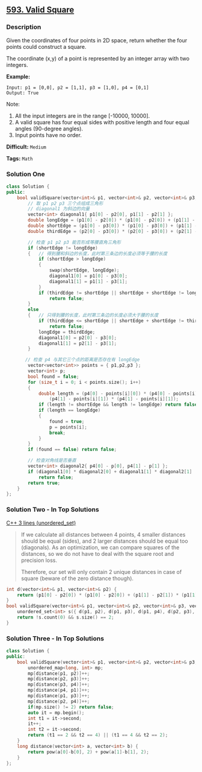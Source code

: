 ## [593. Valid Square](https://leetcode.com/problems/valid-square/description/)

### Description

Given the coordinates of four points in 2D space, return whether the four points could construct a square.

The coordinate (x,y) of a point is represented by an integer array with two integers.

**Example:**

```
Input: p1 = [0,0], p2 = [1,1], p3 = [1,0], p4 = [0,1]
Output: True

```

Note:

1. All the input integers are in the range [-10000, 10000].
2. A valid square has four equal sides with positive length and four equal angles (90-degree angles).
3. Input points have no order.



**Difficult:** `Medium`

**Tags:** `Math`



### Solution One

```c++
class Solution {
public:
    bool validSquare(vector<int>& p1, vector<int>& p2, vector<int>& p3, vector<int>& p4) {
        // 取 p1 p2 p3 三个点组成三角形
        // diagonal1 为斜边的向量
        vector<int> diagonal1{ p1[0] - p2[0], p1[1] - p2[1] };
        double longEdge = (p1[0] - p2[0]) * (p1[0] - p2[0]) + (p1[1] - p2[1]) * (p1[1] - p2[1]);
        double shortEdge = (p1[0] - p3[0]) * (p1[0] - p3[0]) + (p1[1] - p3[1]) * (p1[1] - p3[1]);
        double thirdEdge = (p2[0] - p3[0]) * (p2[0] - p3[0]) + (p2[1] - p3[1]) * (p2[1] - p3[1]);

        // 检查 p1 p2 p3 能否形成等腰直角三角形
        if (shortEdge != longEdge)
        {   // 得到腰和斜边的长度，此时第三条边的长度必须等于腰的长度
            if (shortEdge > longEdge)
            {
                swap(shortEdge, longEdge);
                diagonal1[0] = p1[0] - p3[0];
                diagonal1[1] = p1[1] - p3[1];
            }
            if (thirdEdge != shortEdge || shortEdge + shortEdge != longEdge)
                return false;
        }
        else
        {   // 只得到腰的长度，此时第三条边的长度必须大于腰的长度
            if (thirdEdge <= shortEdge || shortEdge + shortEdge != thirdEdge)
                return false;
            longEdge = thirdEdge;
            diagonal1[0] = p2[0] - p3[0];
            diagonal1[1] = p2[1] - p3[1];
        }

       // 检查 p4 与其它三个点的距离是否存在有 longEdge
        vector<vector<int>> points = { p1,p2,p3 };
        vector<int> p;
        bool found = false;
        for (size_t i = 0; i < points.size(); i++)
        {
            double length = (p4[0] - points[i][0]) * (p4[0] - points[i][0]) +
                (p4[1] - points[i][1]) * (p4[1] - points[i][1]);
            if (length != shortEdge && length != longEdge) return false;
            if (length == longEdge)
            {
                found = true;
                p = points[i];
                break;
            }
        }
        if (found == false) return false;

        // 检查对角线是否垂直
        vector<int> diagonal2{ p4[0] - p[0], p4[1] - p[1] };
        if (diagonal1[0] * diagonal2[0] + diagonal1[1] * diagonal2[1] != 0)
            return false;
        return true;
    }
};
```



### Solution Two - In Top Solutions

[C++ 3 lines (unordered_set)](https://discuss.leetcode.com/topic/89985/c-3-lines-unordered_set)

> If we calculate all distances between 4 points, 4 smaller distances should be equal (sides), and 2 larger distances should be equal too (diagonals). As an optimization, we can compare squares of the distances, so we do not have to deal with the square root and precision loss.
>
> Therefore, our set will only contain 2 unique distances in case of square (beware of the zero distance though).

```c++
int d(vector<int>& p1, vector<int>& p2) {
    return (p1[0] - p2[0]) * (p1[0] - p2[0]) + (p1[1] - p2[1]) * (p1[1] - p2[1]);
}
bool validSquare(vector<int>& p1, vector<int>& p2, vector<int>& p3, vector<int>& p4) {
    unordered_set<int> s({ d(p1, p2), d(p1, p3), d(p1, p4), d(p2, p3), d(p2, p4), d(p3, p4) });
    return !s.count(0) && s.size() == 2;
}
```



### Solution Three - In Top Solutions

```c++
class Solution {
public:
    bool validSquare(vector<int>& p1, vector<int>& p2, vector<int>& p3, vector<int>& p4) {
        unordered_map<long, int> mp;
        mp[distance(p1, p2)]++;
        mp[distance(p2, p3)]++;
        mp[distance(p3, p4)]++;
        mp[distance(p4, p1)]++;
        mp[distance(p1, p3)]++;
        mp[distance(p2, p4)]++;
        if(mp.size() != 2) return false;
        auto it = mp.begin();
        int t1 = it->second;
        it++;
        int t2 = it->second;
        return (t1 == 2 && t2 == 4) || (t1 == 4 && t2 == 2);
    }
    long distance(vector<int> a, vector<int> b) {
        return pow(a[0]-b[0], 2) + pow(a[1]-b[1], 2);
    }
};
```

